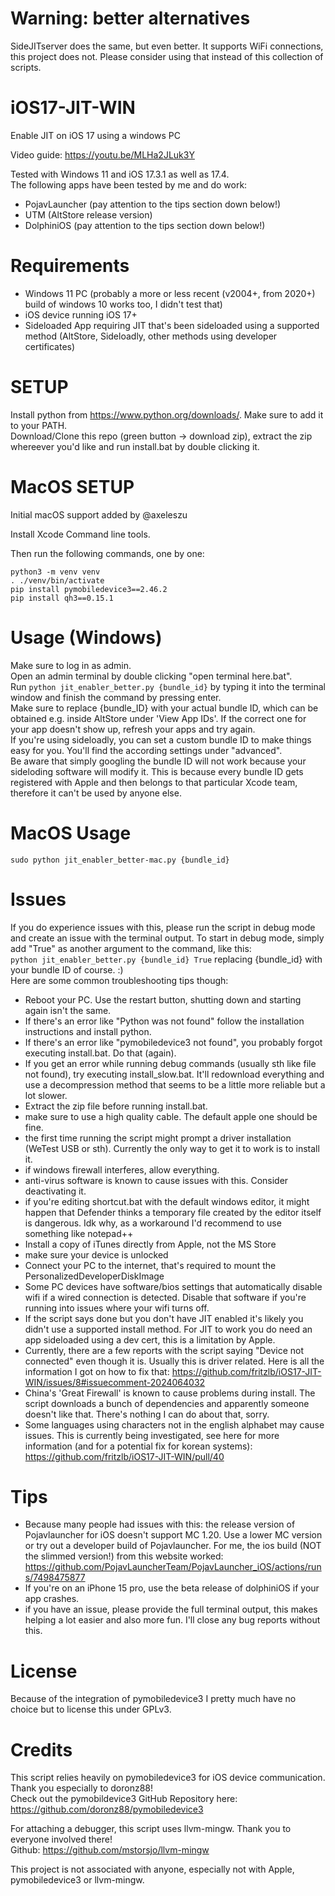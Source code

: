 # Warning: better alternatives
SideJITserver does the same, but even better. It supports WiFi connections, this project does not. Please consider using that instead of this collection of scripts.  

# iOS17-JIT-WIN
Enable JIT on iOS 17 using a windows PC 
  
Video guide: https://youtu.be/MLHa2JLuk3Y  
  
Tested with Windows 11 and iOS 17.3.1 as well as 17.4.  
The following apps have been tested by me and do work:
- PojavLauncher (pay attention to the tips section down below!)
- UTM (AltStore release version)
- DolphiniOS (pay attention to the tips section down below!)

# Requirements
- Windows 11 PC (probably a more or less recent (v2004+, from 2020+) build of windows 10 works too, I didn't test that)
- iOS device running iOS 17+
- Sideloaded App requiring JIT that's been sideloaded using a supported method (AltStore, Sideloadly, other methods using developer certificates)

# SETUP
Install python from https://www.python.org/downloads/. Make sure to add it to your PATH.  
Download/Clone this repo (green button -> download zip), extract the zip whereever you'd like and run install.bat by double clicking it.  

# MacOS SETUP
Initial macOS support added by @axeleszu

Install Xcode Command line tools.
  
Then run the following commands, one by one:    
```  
python3 -m venv venv
. ./venv/bin/activate  
pip install pymobiledevice3==2.46.2  
pip install qh3==0.15.1  
```  

# Usage (Windows)
Make sure to log in as admin.  
Open an admin terminal by double clicking "open terminal here.bat".  
Run `python jit_enabler_better.py {bundle_id}` by typing it into the terminal window and finish the command by pressing enter.  
Make sure to replace {bundle_ID} with your actual bundle ID, which can be obtained e.g. inside AltStore under 'View App IDs'. If the correct one for your app doesn't show up, refresh your apps and try again.  
If you're using sideloadly, you can set a custom bundle ID to make things easy for you. You'll find the according settings under "advanced".  
Be aware that simply googling the bundle ID will not work because your sideloding software will modify it. This is because every bundle ID gets registered with Apple and then belongs to that particular Xcode team, therefore it can't be used by anyone else. 

# MacOS Usage
`sudo python jit_enabler_better-mac.py {bundle_id}`

# Issues
If you do experience issues with this, please run the script in debug mode and create an issue with the terminal output. To start in debug mode, simply add "True" as another argument to the command, like this:  
`python jit_enabler_better.py {bundle_id} True` replacing {bundle_id} with your bundle ID of course. :)  
Here are some common troubleshooting tips though:  
- Reboot your PC. Use the restart button, shutting down and starting again isn't the same.
- If there's an error like "Python was not found" follow the installation instructions and install python.
- If there's an error like "pymobiledevice3 not found", you probably forgot executing install.bat. Do that (again).
- If you get an error while running debug commands (usually sth like file not found), try executing install_slow.bat. It'll redownload everything and use a decompression method that seems to be a little more reliable but a lot slower.
- Extract the zip file before running install.bat.
- make sure to use a high quality cable. The default apple one should be fine.
- the first time running the script might prompt a driver installation (WeTest USB or sth). Currently the only way to get it to work is to install it.
- if windows firewall interferes, allow everything.
- anti-virus software is known to cause issues with this. Consider deactivating it.
- if you're editing shortcut.bat with the default windows editor, it might happen that Defender thinks a temporary file created by the editor itself is dangerous. Idk why, as a workaround I'd recommend to use something like notepad++
- Install a copy of iTunes directly from Apple, not the MS Store
- make sure your device is unlocked
- Connect your PC to the internet, that's required to mount the PersonalizedDeveloperDiskImage
- Some PC devices have software/bios settings that automatically disable wifi if a wired connection is detected. Disable that software if you're running into issues where your wifi turns off.
- If the script says done but you don't have JIT enabled it's likely you didn't use a supported install method. For JIT to work you do need an app sideloaded using a dev cert, this is a limitation by Apple.
- Currently, there are a few reports with the script saying "Device not connected" even though it is. Usually this is driver related. Here is all the information I got on how to fix that: https://github.com/fritzlb/iOS17-JIT-WIN/issues/8#issuecomment-2024064032
- China's 'Great Firewall' is known to cause problems during install. The script downloads a bunch of dependencies and apparently someone doesn't like that. There's nothing I can do about that, sorry.
- Some languages using characters not in the english alphabet may cause issues. This is currently being investigated, see here for more information (and for a potential fix for korean systems): https://github.com/fritzlb/iOS17-JIT-WIN/pull/40

# Tips
- Because many people had issues with this: the release version of Pojavlauncher for iOS doesn't support MC 1.20. Use a lower MC version or try out a developer build of Pojavlauncher. For me, the ios build (NOT the slimmed version!) from this website worked: https://github.com/PojavLauncherTeam/PojavLauncher_iOS/actions/runs/7498475877
- If you're on an iPhone 15 pro, use the beta release of dolphiniOS if your app crashes.
- if you have an issue, please provide the full terminal output, this makes helping a lot easier and also more fun. I'll close any bug reports without this.

# License
Because of the integration of pymobiledevice3 I pretty much have no choice but to license this under GPLv3.

# Credits
This script relies heavily on pymobiledevice3 for iOS device communication. Thank you especially to doronz88!  
Check out the pymobildevice3 GitHub Repository here: https://github.com/doronz88/pymobiledevice3  
  
For attaching a debugger, this script uses llvm-mingw. Thank you to everyone involved there!  
Github: https://github.com/mstorsjo/llvm-mingw

    
This project is not associated with anyone, especially not with Apple, pymobiledevice3 or llvm-mingw. 
